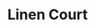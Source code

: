 ---
title: "Linen Court"
address: "Linen Court, Linen Hall St, Armagh, Co. Armagh BT61 7AD"
tel: "028 3751 1545"
county: "Armagh"
category: "Hostels"
type: "Content"
lat: "54.345234"
lng: "-6.65911"
---